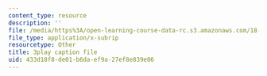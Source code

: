 ```yaml
---
content_type: resource
description: ''
file: /media/https%3A/open-learning-course-data-rc.s3.amazonaws.com/18-03sc-differential-equations-fall-2011/433d18f8de01b6daef9a27ef8e839e06_LbKKzMag5Rc.srt
file_type: application/x-subrip
resourcetype: Other
title: 3play caption file
uid: 433d18f8-de01-b6da-ef9a-27ef8e839e06
---
```

